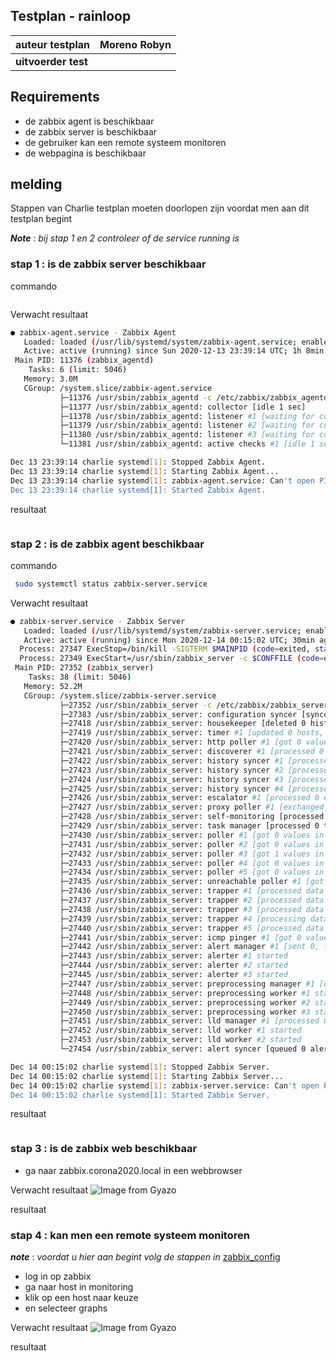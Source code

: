 ## Testplan - rainloop

| **auteur testplan** | Moreno Robyn |
| ------------------- | -------------- |
| **uitvoerder test** |                |

## Requirements
- de zabbix agent is beschikbaar
- de zabbix server is beschikbaar 
- de gebruiker kan een remote systeem monitoren
- de webpagina is beschikbaar

## melding

Stappen van Charlie testplan moeten doorlopen zijn voordat men aan dit testplan begint

***Note*** : *bij stap 1 en 2 controleer of de service running is*

### stap 1 : is de zabbix server beschikbaar
commando
```bash

```
Verwacht resultaat
```bash
● zabbix-agent.service - Zabbix Agent
   Loaded: loaded (/usr/lib/systemd/system/zabbix-agent.service; enabled; vendor preset: disabled)
   Active: active (running) since Sun 2020-12-13 23:39:14 UTC; 1h 8min ago
 Main PID: 11376 (zabbix_agentd)
    Tasks: 6 (limit: 5046)
   Memory: 3.0M
   CGroup: /system.slice/zabbix-agent.service
           ├─11376 /usr/sbin/zabbix_agentd -c /etc/zabbix/zabbix_agentd.conf
           ├─11377 /usr/sbin/zabbix_agentd: collector [idle 1 sec]
           ├─11378 /usr/sbin/zabbix_agentd: listener #1 [waiting for connection]
           ├─11379 /usr/sbin/zabbix_agentd: listener #2 [waiting for connection]
           ├─11380 /usr/sbin/zabbix_agentd: listener #3 [waiting for connection]
           └─11381 /usr/sbin/zabbix_agentd: active checks #1 [idle 1 sec]

Dec 13 23:39:14 charlie systemd[1]: Stopped Zabbix Agent.
Dec 13 23:39:14 charlie systemd[1]: Starting Zabbix Agent...
Dec 13 23:39:14 charlie systemd[1]: zabbix-agent.service: Can't open PID file /run/zabbix/zabbix_agentd.pid (yet?) after start: No such file or directory
Dec 13 23:39:14 charlie systemd[1]: Started Zabbix Agent.
```
 resultaat
```bash
```
### stap 2 : is de zabbix agent beschikbaar
commando
```bash
 sudo systemctl status zabbix-server.service
```
Verwacht resultaat
```bash
● zabbix-server.service - Zabbix Server
   Loaded: loaded (/usr/lib/systemd/system/zabbix-server.service; enabled; vendor preset: disabled)
   Active: active (running) since Mon 2020-12-14 00:15:02 UTC; 30min ago
  Process: 27347 ExecStop=/bin/kill -SIGTERM $MAINPID (code=exited, status=0/SUCCESS)
  Process: 27349 ExecStart=/usr/sbin/zabbix_server -c $CONFFILE (code=exited, status=0/SUCCESS)
 Main PID: 27352 (zabbix_server)
    Tasks: 38 (limit: 5046)
   Memory: 52.2M
   CGroup: /system.slice/zabbix-server.service
           ├─27352 /usr/sbin/zabbix_server -c /etc/zabbix/zabbix_server.conf
           ├─27383 /usr/sbin/zabbix_server: configuration syncer [synced configuration in 0.035819 sec, idle 60 sec]
           ├─27418 /usr/sbin/zabbix_server: housekeeper [deleted 0 hist/trends, 0 items/triggers, 0 events, 0 sessions, 0 alarms, 0 audit items, 0 records in 0.197226 sec, idle for 1 hour(s)]
           ├─27419 /usr/sbin/zabbix_server: timer #1 [updated 0 hosts, suppressed 0 events in 0.000613 sec, idle 59 sec]
           ├─27420 /usr/sbin/zabbix_server: http poller #1 [got 0 values in 0.000723 sec, getting values]
           ├─27421 /usr/sbin/zabbix_server: discoverer #1 [processed 0 rules in 0.000664 sec, idle 60 sec]
           ├─27422 /usr/sbin/zabbix_server: history syncer #1 [processed 0 values, 0 triggers in 0.000050 sec, idle 1 sec]
           ├─27423 /usr/sbin/zabbix_server: history syncer #2 [processed 0 values, 0 triggers in 0.000010 sec, idle 1 sec]
           ├─27424 /usr/sbin/zabbix_server: history syncer #3 [processed 0 values, 0 triggers in 0.000012 sec, idle 1 sec]
           ├─27425 /usr/sbin/zabbix_server: history syncer #4 [processed 2 values, 1 triggers in 0.002211 sec, idle 1 sec]
           ├─27426 /usr/sbin/zabbix_server: escalator #1 [processed 0 escalations in 0.001113 sec, idle 3 sec]
           ├─27427 /usr/sbin/zabbix_server: proxy poller #1 [exchanged data with 0 proxies in 0.000045 sec, idle 5 sec]
           ├─27428 /usr/sbin/zabbix_server: self-monitoring [processed data in 0.000051 sec, idle 1 sec]
           ├─27429 /usr/sbin/zabbix_server: task manager [processed 0 task(s) in 0.000506 sec, idle 5 sec]
           ├─27430 /usr/sbin/zabbix_server: poller #1 [got 0 values in 0.000048 sec, idle 1 sec]
           ├─27431 /usr/sbin/zabbix_server: poller #2 [got 0 values in 0.000050 sec, idle 1 sec]
           ├─27432 /usr/sbin/zabbix_server: poller #3 [got 1 values in 0.000355 sec, idle 1 sec]
           ├─27433 /usr/sbin/zabbix_server: poller #4 [got 0 values in 0.000055 sec, idle 1 sec]
           ├─27434 /usr/sbin/zabbix_server: poller #5 [got 0 values in 0.000010 sec, idle 1 sec]
           ├─27435 /usr/sbin/zabbix_server: unreachable poller #1 [got 0 values in 0.000057 sec, idle 5 sec]
           ├─27436 /usr/sbin/zabbix_server: trapper #1 [processed data in 0.000000 sec, waiting for connection]
           ├─27437 /usr/sbin/zabbix_server: trapper #2 [processed data in 0.000000 sec, waiting for connection]
           ├─27438 /usr/sbin/zabbix_server: trapper #3 [processed data in 0.000000 sec, waiting for connection]
           ├─27439 /usr/sbin/zabbix_server: trapper #4 [processing data]
           ├─27440 /usr/sbin/zabbix_server: trapper #5 [processed data in 0.000000 sec, waiting for connection]
           ├─27441 /usr/sbin/zabbix_server: icmp pinger #1 [got 0 values in 0.000053 sec, idle 5 sec]
           ├─27442 /usr/sbin/zabbix_server: alert manager #1 [sent 0, failed 0 alerts, idle 5.005981 sec during 5.006069 sec]
           ├─27443 /usr/sbin/zabbix_server: alerter #1 started
           ├─27444 /usr/sbin/zabbix_server: alerter #2 started
           ├─27445 /usr/sbin/zabbix_server: alerter #3 started
           ├─27447 /usr/sbin/zabbix_server: preprocessing manager #1 [queued 0, processed 4 values, idle 5.002667 sec during 5.002805 sec]
           ├─27448 /usr/sbin/zabbix_server: preprocessing worker #1 started
           ├─27449 /usr/sbin/zabbix_server: preprocessing worker #2 started
           ├─27450 /usr/sbin/zabbix_server: preprocessing worker #3 started
           ├─27451 /usr/sbin/zabbix_server: lld manager #1 [processed 0 LLD rules during 5.008140 sec]
           ├─27452 /usr/sbin/zabbix_server: lld worker #1 started
           ├─27453 /usr/sbin/zabbix_server: lld worker #2 started
           └─27454 /usr/sbin/zabbix_server: alert syncer [queued 0 alerts(s), flushed 0 result(s) in 0.000788 sec, idle 1 sec]

Dec 14 00:15:02 charlie systemd[1]: Stopped Zabbix Server.
Dec 14 00:15:02 charlie systemd[1]: Starting Zabbix Server...
Dec 14 00:15:02 charlie systemd[1]: zabbix-server.service: Can't open PID file /run/zabbix/zabbix_server.pid (yet?) after start: No such file or directory
Dec 14 00:15:02 charlie systemd[1]: Started Zabbix Server.
```
 resultaat
```bash
```
### stap 3 : is de zabbix web beschikbaar
- ga naar zabbix.corona2020.local in een webbrowser

Verwacht resultaat
![Image from Gyazo](https://i.gyazo.com/8c04cac0257c7da52ba8b813debc0fd1.png)
 
 resultaat


### stap 4 : kan men een remote systeem monitoren
***note*** : *voordat u hier aan begint volg de stappen in* [zabbix_config](/zabbix_config.md)

- log in op zabbix
- ga naar host in monitoring
- klik op een host naar keuze
- en selecteer graphs

Verwacht resultaat
![Image from Gyazo](https://i.gyazo.com/142b36bd555283b2700bd9517b3e13ed.png)

 resultaat
